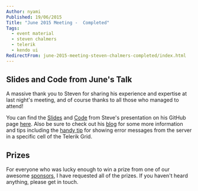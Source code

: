 ```yaml
---
Author: nyami
Published: 19/06/2015
Title: "June 2015 Meeting -  Completed"
Tags:
  - event material
  - steven chalmers
  - telerik
  - kendo ui
RedirectFrom: june-2015-meeting-steven-chalmers-completed/index.html
---
```


## Slides and Code from June's Talk

A massive thank you to Steven for sharing his experience and expertise at last night's meeting, and of course thanks to all those who managed to attend!

You can find the [Slides][slides] and [Code][steve_github] from Steve's presentation on his GitHub page [here][steve_github].  Also be sure to check out his [blog][blog] for some more information and tips including the [handy tip][griderror] for showing error messages from the server in a specific cell of the Telerik Grid.

## Prizes

For everyone who was lucky enough to win a prize from one of our awesome [sponsors][sponsors_page], I have requested all of the prizes.  If you haven't heard anything, please get in touch.

[sponsors_page]: https://www.aberdeendevelopers.co.uk/sponsors/
[steve_github]: https://github.com/CodeBeastie/Presentation/
[slides]: https://github.com/CodeBeastie/Presentation/blob/master/Slides.pdf
[blog]: https://blog.codebeastie.com/
[griderror]: https://blog.codebeastie.com/kendo-grid-error-handling/
